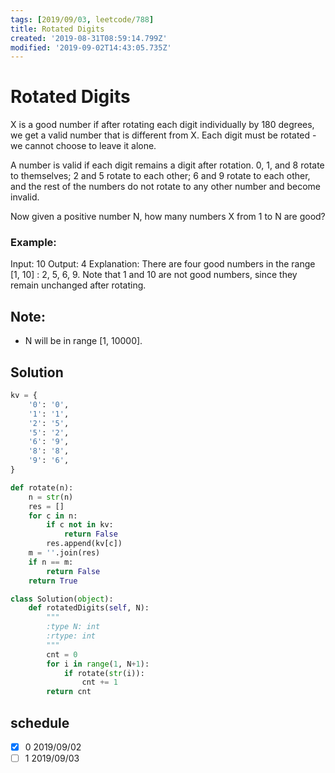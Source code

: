 ```yaml
---
tags: [2019/09/03, leetcode/788]
title: Rotated Digits
created: '2019-08-31T08:59:14.799Z'
modified: '2019-09-02T14:43:05.735Z'
---
```


# Rotated Digits

X is a good number if after rotating each digit individually by 180 degrees, we get a valid number that is different from X.  Each digit must be rotated - we cannot choose to leave it alone.

A number is valid if each digit remains a digit after rotation. 0, 1, and 8 rotate to themselves; 2 and 5 rotate to each other; 6 and 9 rotate to each other, and the rest of the numbers do not rotate to any other number and become invalid.

Now given a positive number N, how many numbers X from 1 to N are good?

### Example:

Input: 10
Output: 4
Explanation:
There are four good numbers in the range [1, 10] : 2, 5, 6, 9.
Note that 1 and 10 are not good numbers, since they remain unchanged after rotating.

## Note:

* N  will be in range [1, 10000].


## Solution

```python
kv = {
    '0': '0',
    '1': '1',
    '2': '5',
    '5': '2',
    '6': '9',
    '8': '8',
    '9': '6',
}

def rotate(n):
    n = str(n)
    res = []
    for c in n:
        if c not in kv:
            return False
        res.append(kv[c])
    m = ''.join(res)
    if n == m:
        return False
    return True

class Solution(object):
    def rotatedDigits(self, N):
        """
        :type N: int
        :rtype: int
        """
        cnt = 0
        for i in range(1, N+1):
            if rotate(str(i)):
                cnt += 1
        return cnt
```

## schedule

* [x] 0 2019/09/02
* [ ] 1 2019/09/03
